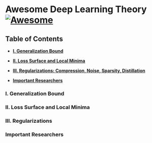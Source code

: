 # Awesome Deep Learning Theory [![Awesome](https://cdn.rawgit.com/sindresorhus/awesome/d7305f38d29fed78fa85652e3a63e154dd8e8829/media/badge.svg)](https://github.com/sindresorhus/awesome)

## Table of Contents

* **[I. Generalization Bound](#i-generalization-bound)**  

* **[II. Loss Surface and Local Minima](#ii-loss-surface-and-local-minima)**  

* **[III. Regularizations: Compression, Noise, Sparsity, Distillation](#iii-regularizations)**  

* **[Important Researchers](#iv-important-researchers)**

### I. Generalization Bound

### II. Loss Surface and Local Minima

### III. Regularizations

### Important Researchers
